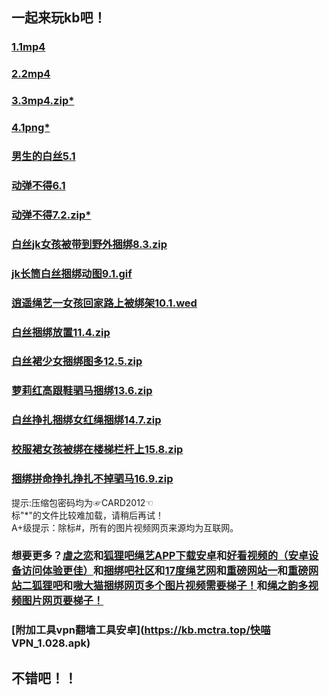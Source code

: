 ## 一起来玩kb吧！
### [1.1mp4](https://kb.mctra.top/kbmovie1.mp4)      
### [2.2mp4](https://kb.mctra.top/kbmovie2.mp4)   
### [3.3mp4.zip*](http://mctra.top/kb/kb.zip)
### [4.1png*](http://mctra.top/kb/kb1.png)   
### [男生的白丝5.1](https://kb.mctra.top/WoKaoSi.zip)
### [动弹不得6.1](https://kb.mctra.top/205836_57566015110.mp4)  
### [动弹不得7.2.zip*](http://mctra.top/kb/kbmovie1.zip)   
### [白丝jk女孩被带到野外捆绑8.3.zip](https://kb.mctra.top/kbpng.zip)   
### [jk长筒白丝捆绑动图9.1.gif](https://kb.mctra.top/6685ee2a.gif)   
### [逍遥绳艺一女孩回家路上被绑架10.1.wed](http://www.xiaoyaoshengyi.net/2021/meinvlindandanhuijiazaoyudaitukunbang.html)   
### [白丝捆绑放置11.4.zip](https://kb.mctra.top/kbpng2.zip)   
### [白丝裙少女捆绑图多12.5.zip](https://kb.mctra.top/kbpng3.zip)   
### [萝莉红高跟鞋驷马捆绑13.6.zip](https://kb.mctra.top/kbpng4.zip)   
### [白丝挣扎捆绑女红绳捆绑14.7.zip](https://kb.mctra.top/kbong5.zip)   
### [校服裙女孩被绑在楼梯栏杆上15.8.zip](https://kb.mctra.top/kbpng6.zip)   
### [捆绑拼命挣扎挣扎不掉驷马16.9.zip](https://kb.mctra.top/kbpng7.zip)

提示:压缩包密码均为☞CARD2012☜   
标"*"的文件比较难加载，请稍后再试！   
A+级提示：除标#，所有的图片视频网页来源均为互联网。
### 想要更多？[虐之恋](http://www.nuezhilian01.com/)和[狐狸吧绳艺APP下载安卓](https://kb.mctra.top/smloft.apk)和[好看视频的（安卓设备访问体验更佳）](https://m.baidu.com/video/page?pd=video_page&nid=10828787961485419792&sign=5854702895239179730&word=%E6%B3%95%E5%88%B6%E5%AE%A3%E4%BC%A0%E7%89%87%E3%80%8A%E6%8E%A8%E9%94%80%E4%B9%8B%E5%8A%AB%E3%80%8B&oword=%E6%8D%86%E7%BB%91&atn=index&frsrcid=5373&ext=%7B%22jsy%22%3A1%7D&top=%7B%22sfhs%22%3A1%2C%22_hold%22%3A2%7D&sl=4&lid=12014035285349477482&fr0=A&fr1=C&_t=1641212822909&_t=1641212941487&_t=1641213058995&bk=1)和[捆绑吧社区](http://www.kbb321.com/)和[17度绳艺网](https://17smk.com)和[重磅网站一](http://imajiajia.com/article/list-14)和[重磅网站二狐狸吧](https://www.smlsml.net/)和[嗷大猫捆绑网页多个图片视频需要梯子！](http://www.mzms3.com/forum-75-1.html)和[绳之韵多视频图片网页要梯子！](http://www.mzms3.com/forum-72-1.html)
### [附加工具vpn翻墙工具安卓](https://kb.mctra.top/快喵 VPN_1.028.apk)

## 不错吧！！
